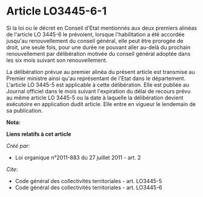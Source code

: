 # Article LO3445-6-1

Si la loi ou le décret en Conseil d'Etat mentionnés aux deux premiers alinéas de l'article LO 3445-6 le prévoient, lorsque
l'habilitation a été accordée jusqu'au renouvellement du conseil général, elle peut être prorogée de droit, une seule fois,
pour une durée ne pouvant aller au-delà du prochain renouvellement par délibération motivée du conseil général adoptée dans
les six mois suivant son renouvellement. 

La délibération prévue au premier alinéa du présent article est transmise au Premier ministre ainsi qu'au représentant de
l'Etat dans le département. L'article LO 3445-5 est applicable à cette délibération. Elle est publiée au Journal officiel
dans le mois suivant l'expiration du délai de recours prévu au même article LO 3445-5 ou la date à laquelle la délibération
devient exécutoire en application dudit article. Elle entre en vigueur le lendemain de sa publication.

**Nota:**



**Liens relatifs à cet article**

_Créé par_:

  - Loi organique n°2011-883 du 27 juillet 2011 - art. 2

_Cite_:

  - Code général des collectivités territoriales - art. LO3445-5
  - Code général des collectivités territoriales - art. LO3445-6
